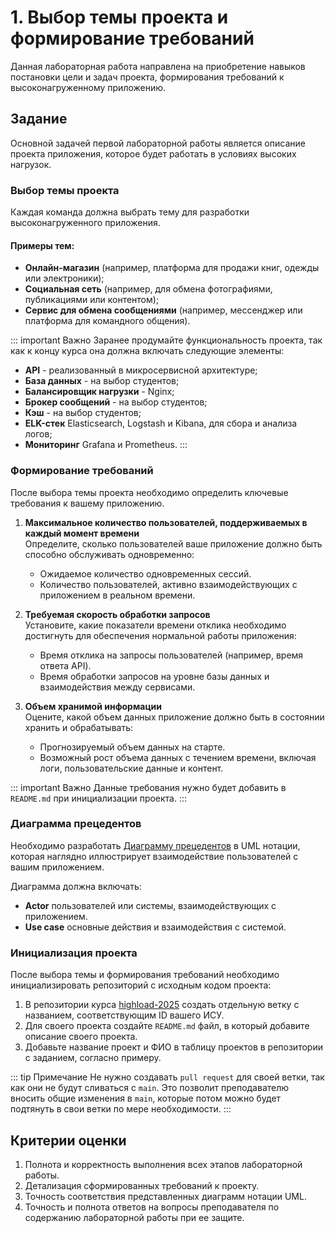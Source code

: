 # 1. Выбор темы проекта и формирование требований

Данная лабораторная работа направлена на приобретение навыков постановки цели и задач проекта, формирования требований к высоконагруженному приложению.

## Задание

Основной задачей первой лабораторной работы является описание проекта приложения, которое будет работать в условиях высоких нагрузок.

### Выбор темы проекта

Каждая команда должна выбрать тему для разработки высоконагруженного приложения.

#### Примеры тем:

- **Онлайн-магазин** (например, платформа для продажи книг, одежды или электроники);
- **Социальная сеть** (например, для обмена фотографиями, публикациями или контентом);
- **Сервис для обмена сообщениями** (например, мессенджер или платформа для командного общения).

::: important Важно
Заранее продумайте функциональность проекта, так как к концу курса она должна включать следующие элементы:  

- **API** - реализованный в микросервисной архитектуре;
- **База данных** - на выбор студентов;
- **Балансировщик нагрузки** - Nginx;
- **Брокер сообщений** - на выбор студентов;
- **Кэш** - на выбор студентов;
- **ELK-стек** Elasticsearch, Logstash и Kibana, для сбора и анализа логов;
- **Мониторинг** Grafana и Prometheus.
:::

### Формирование требований

После выбора темы проекта необходимо определить ключевые требования к вашему приложению.

1. **Максимальное количество пользователей, поддерживаемых в каждый момент времени**  
   Определите, сколько пользователей ваше приложение должно быть способно обслуживать одновременно:
   - Ожидаемое количество одновременных сессий.
   - Количество пользователей, активно взаимодействующих с приложением в реальном времени.

2. **Требуемая скорость обработки запросов**  
   Установите, какие показатели времени отклика необходимо достигнуть для обеспечения нормальной работы приложения:
   - Время отклика на запросы пользователей (например, время ответа API).
   - Время обработки запросов на уровне базы данных и взаимодействия между сервисами.

3. **Объем хранимой информации**  
   Оцените, какой объем данных приложение должно быть в состоянии хранить и обрабатывать:
   - Прогнозируемый объем данных на старте.
   - Возможный рост объема данных с течением времени, включая логи, пользовательские данные и контент.


::: important Важно
Данные требования нужно будет добавить в `README.md` при инициализации проекта.
:::

### Диаграмма прецедентов

Необходимо разработать [Диаграмму прецедентов](https://drive.google.com/file/d/1qoTxBFyAIKRhoO7N9tBUer_Oz8oX1hlz/view?usp=drive_link) в UML нотации, которая наглядно иллюстрирует взаимодействие пользователей с вашим приложением.

Диаграмма должна включать:
- **Actor** пользователей или системы, взаимодействующих с приложением.
- **Use case** основные действия и взаимодействия с системой.

### Инициализация проекта

После выбора темы и формирования требований необходимо инициализировать репозиторий с исходным кодом проекта:
1. В репозитории курса [highload-2025](https://code.cloud.cosm-lab.science/itmo-teaching/highload-2025) создать отдельную ветку с названием, соответствующим ID вашего ИСУ.
1. Для своего проекта создайте `README.md` файл, в который добавите описание своего проекта.
1. Добавьте название проект и ФИО в таблицу проектов в репозитории с заданием, согласно примеру.


::: tip Примечание
Не нужно создавать `pull request` для своей ветки, так как они не будут сливаться с `main`. Это позволит преподавателю вносить общие изменения в `main`, которые потом можно будет подтянуть в свои ветки по мере необходимости.
:::


## Критерии оценки
1. Полнота и корректность выполнения всех этапов лабораторной работы.
1. Детализация сформированных требований к проекту.
1. Точность соответствия представленных диаграмм нотации UML.
1. Точность и полнота ответов на вопросы преподавателя по содержанию лабораторной работы при ее защите.

